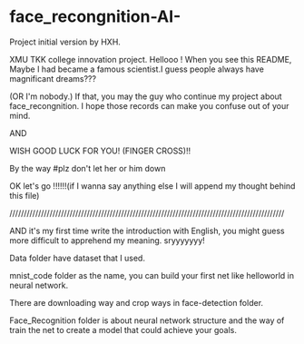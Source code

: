 # face_recongnition-AI-
Project initial version by HXH.

XMU TKK college innovation project.
Hellooo !
When you see this README,
Maybe I had became a famous scientist.I guess people always have magnificant dreams???

(OR I'm nobody.) 
If that, you may the guy who continue my project about face_recongnition.
I hope those records can make you confuse out of your mind.

AND

WISH GOOD LUCK FOR YOU!
(FINGER CROSS)!!

By the way #plz don't let her or him down

OK let's go !!!!!!(if I wanna say anything else I will append my thought behind this file)

////////////////////////////////////////////////////////////////////////////////////////////////

AND it's my first time write the introduction with English,
you might guess more difficult to apprehend my meaning.
sryyyyyyy!

Data folder have dataset that I used.

mnist_code folder as the name, you can build your first net like helloworld in neural network.

There are downloading way and crop ways in face-detection folder.

Face_Recognition folder is about neural network structure and the way of train the net to create a model that could achieve your goals. 

